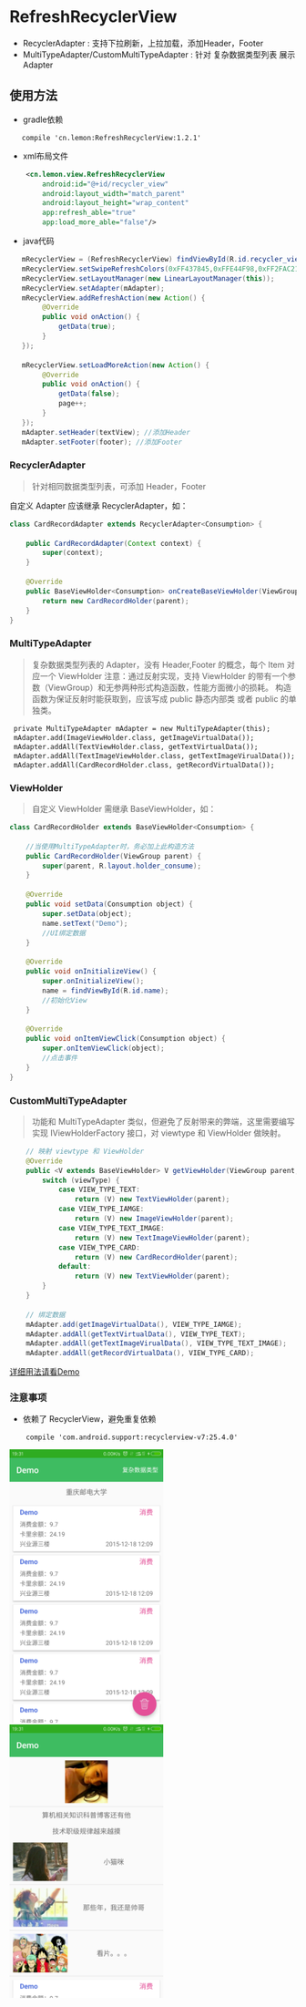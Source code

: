 # RefreshRecyclerView

- RecyclerAdapter : 支持下拉刷新，上拉加载，添加Header，Footer
- MultiTypeAdapter/CustomMultiTypeAdapter : 针对 复杂数据类型列表 展示Adapter 
        
## 使用方法

- gradle依赖

```
   compile 'cn.lemon:RefreshRecyclerView:1.2.1'
```

- xml布局文件

```xml
    <cn.lemon.view.RefreshRecyclerView
        android:id="@+id/recycler_view"
        android:layout_width="match_parent"
        android:layout_height="wrap_content"
        app:refresh_able="true"
        app:load_more_able="false"/>
```
         
- java代码

```java
   mRecyclerView = (RefreshRecyclerView) findViewById(R.id.recycler_view);
   mRecyclerView.setSwipeRefreshColors(0xFF437845,0xFFE44F98,0xFF2FAC21);
   mRecyclerView.setLayoutManager(new LinearLayoutManager(this));
   mRecyclerView.setAdapter(mAdapter);
   mRecyclerView.addRefreshAction(new Action() {
        @Override
        public void onAction() {
            getData(true);
        }
   });

   mRecyclerView.setLoadMoreAction(new Action() {
        @Override
        public void onAction() {
            getData(false);
            page++;
        }
   });
   mAdapter.setHeader(textView); //添加Header
   mAdapter.setFooter(footer); //添加Footer
```
                
### RecyclerAdapter

> 针对相同数据类型列表，可添加 Header，Footer

自定义 Adapter 应该继承 RecyclerAdapter<T>，如：

```java
class CardRecordAdapter extends RecyclerAdapter<Consumption> {

    public CardRecordAdapter(Context context) {
        super(context);
    }

    @Override
    public BaseViewHolder<Consumption> onCreateBaseViewHolder(ViewGroup parent, int viewType) {
        return new CardRecordHolder(parent);
    }
}
```

### MultiTypeAdapter

> 复杂数据类型列表的 Adapter，没有 Header,Footer 的概念，每个 Item 对应一个 ViewHolder
> 注意：通过反射实现，支持 ViewHolder 的带有一个参数（ViewGroup）和无参两种形式构造函数，性能方面微小的损耗。
> 构造函数为保证反射时能获取到，应该写成 public 静态内部类 或者 public 的单独类。

```
 private MultiTypeAdapter mAdapter = new MultiTypeAdapter(this);
 mAdapter.add(ImageViewHolder.class, getImageVirtualData());
 mAdapter.addAll(TextViewHolder.class, getTextVirtualData());
 mAdapter.addAll(TextImageViewHolder.class, getTextImageVirualData());
 mAdapter.addAll(CardRecordHolder.class, getRecordVirtualData());
```

### ViewHolder

> 自定义 ViewHolder 需继承 BaseViewHolder<T>，如：

 ```java
 class CardRecordHolder extends BaseViewHolder<Consumption> {

     //当使用MultiTypeAdapter时，务必加上此构造方法
     public CardRecordHolder(ViewGroup parent) {
         super(parent, R.layout.holder_consume);
     }

     @Override
     public void setData(Consumption object) {
         super.setData(object);
         name.setText("Demo");
         //UI绑定数据
     }

     @Override
     public void onInitializeView() {
         super.onInitializeView();
         name = findViewById(R.id.name);
         //初始化View
     }

     @Override
     public void onItemViewClick(Consumption object) {
         super.onItemViewClick(object);
         //点击事件
     }
 }
 ```

### CustomMultiTypeAdapter

> 功能和 MultiTypeAdapter 类似，但避免了反射带来的弊端，这里需要编写实现 IViewHolderFactory 接口，对 viewtype 和 ViewHolder 做映射。 

```java
    // 映射 viewtype 和 ViewHolder
    @Override
    public <V extends BaseViewHolder> V getViewHolder(ViewGroup parent, int viewType) {
        switch (viewType) {
            case VIEW_TYPE_TEXT:
                return (V) new TextViewHolder(parent);
            case VIEW_TYPE_IAMGE:
                return (V) new ImageViewHolder(parent);
            case VIEW_TYPE_TEXT_IMAGE:
                return (V) new TextImageViewHolder(parent);
            case VIEW_TYPE_CARD:
                return (V) new CardRecordHolder(parent);
            default:
                return (V) new TextViewHolder(parent);
        }
    }
    
    // 绑定数据
    mAdapter.add(getImageVirtualData(), VIEW_TYPE_IAMGE);
    mAdapter.addAll(getTextVirtualData(), VIEW_TYPE_TEXT);
    mAdapter.addAll(getTextImageVirualData(), VIEW_TYPE_TEXT_IMAGE);
    mAdapter.addAll(getRecordVirtualData(), VIEW_TYPE_CARD);
```

[详细用法请看Demo](https://github.com/llxdaxia/RecyclerView/tree/master/demo)

### 注意事项

- 依赖了 RecyclerView，避免重复依赖

```
    compile 'com.android.support:recyclerview-v7:25.4.0'
```

<img src="screenshot/RecyclerAdapter.png" width="270" height="480"/>
<img src="screenshot/MultiTypeAdapter.png" width="270" height="480"/>
